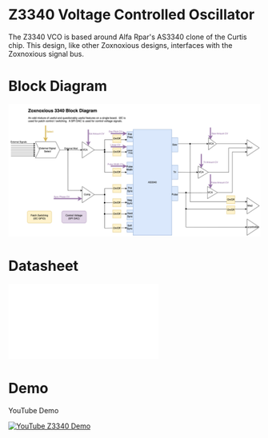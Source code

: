 # Z3340 Voltage Controlled Oscillator

The Z3340 VCO is based around Alfa Rpar's AS3340 clone of the Curtis chip.  This design, like other Zoxnoxious designs, interfaces with the Zoxnoxious signal bus.

# Block Diagram

![Z3340 Block Diagram](zoxnoxious_designs-z3340.png)

# Datasheet

![Datasheet](datasheet_z3340.pdf)

# Demo

YouTube Demo

[![YouTube Z3340 Demo](https://img.youtube.com/vi/VoswYPXtnXY/sddefault.jpg)](https://www.youtube.com/watch?v=VoswYPXtnXY)

